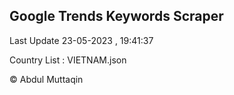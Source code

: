 

## Google Trends Keywords Scraper 
 
Last Update 23-05-2023 , 19:41:37

Country List :
VIETNAM.json



© Abdul Muttaqin 
